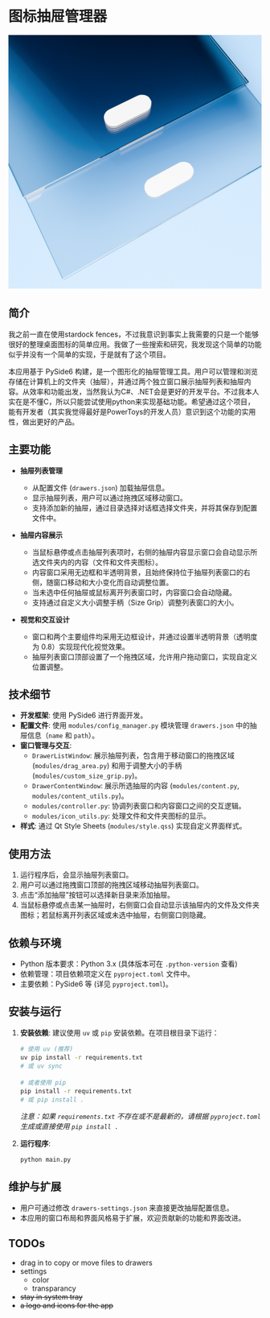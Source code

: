 # 图标抽屉管理器
![App Icon](https://github.com/deadlyedge/iconDrawer/blob/master/asset/drawer.icon.4.png)

## 简介

我之前一直在使用stardock fences，不过我意识到事实上我需要的只是一个能够很好的整理桌面图标的简单应用。我做了一些搜索和研究，我发现这个简单的功能似乎并没有一个简单的实现，于是就有了这个项目。

本应用基于 PySide6 构建，是一个图形化的抽屉管理工具。用户可以管理和浏览存储在计算机上的文件夹（抽屉），并通过两个独立窗口展示抽屉列表和抽屉内容。从效率和功能出发，当然我认为C#、.NET会是更好的开发平台。不过我本人实在是不懂C，所以只能尝试使用python来实现基础功能。希望通过这个项目，能有开发者（其实我觉得最好是PowerToys的开发人员）意识到这个功能的实用性，做出更好的产品。

## 主要功能
- **抽屉列表管理**
  - 从配置文件 (`drawers.json`) 加载抽屉信息。
  - 显示抽屉列表，用户可以通过拖拽区域移动窗口。
  - 支持添加新的抽屉，通过目录选择对话框选择文件夹，并将其保存到配置文件中。
  
- **抽屉内容展示**
  - 当鼠标悬停或点击抽屉列表项时，右侧的抽屉内容显示窗口会自动显示所选文件夹内的内容（文件和文件夹图标）。
  - 内容窗口采用无边框和半透明背景，且始终保持位于抽屉列表窗口的右侧，随窗口移动和大小变化而自动调整位置。
  - 当未选中任何抽屉或鼠标离开列表窗口时，内容窗口会自动隐藏。
  - 支持通过自定义大小调整手柄（Size Grip）调整列表窗口的大小。

- **视觉和交互设计**
  - 窗口和两个主要组件均采用无边框设计，并通过设置半透明背景（透明度为 0.8）实现现代化视觉效果。
  - 抽屉列表窗口顶部设置了一个拖拽区域，允许用户拖动窗口，实现自定义位置调整。

## 技术细节
- **开发框架**: 使用 PySide6 进行界面开发。
- **配置文件**: 使用 `modules/config_manager.py` 模块管理 `drawers.json` 中的抽屉信息（`name` 和 `path`）。
- **窗口管理与交互**: 
  - `DrawerListWindow`: 展示抽屉列表，包含用于移动窗口的拖拽区域 (`modules/drag_area.py`) 和用于调整大小的手柄 (`modules/custom_size_grip.py`)。
  - `DrawerContentWindow`: 展示所选抽屉的内容 (`modules/content.py`, `modules/content_utils.py`)。
  - `modules/controller.py`: 协调列表窗口和内容窗口之间的交互逻辑。
  - `modules/icon_utils.py`: 处理文件和文件夹图标的显示。
- **样式**: 通过 Qt Style Sheets (`modules/style.qss`) 实现自定义界面样式。

## 使用方法
1. 运行程序后，会显示抽屉列表窗口。
2. 用户可以通过拖拽窗口顶部的拖拽区域移动抽屉列表窗口。
3. 点击“添加抽屉”按钮可以选择新目录来添加抽屉。
4. 当鼠标悬停或点击某一抽屉时，右侧窗口会自动显示该抽屉内的文件及文件夹图标；若鼠标离开列表区域或未选中抽屉，右侧窗口则隐藏。

## 依赖与环境
- Python 版本要求：Python 3.x (具体版本可在 `.python-version` 查看)
- 依赖管理：项目依赖项定义在 `pyproject.toml` 文件中。
- 主要依赖：PySide6 等 (详见 `pyproject.toml`)。

## 安装与运行
1.  **安装依赖**: 建议使用 `uv` 或 `pip` 安装依赖。在项目根目录下运行：
    ```bash
    # 使用 uv (推荐)
    uv pip install -r requirements.txt 
    # 或 uv sync

    # 或者使用 pip
    pip install -r requirements.txt
    # 或 pip install . 
    ```
    *注意：如果 `requirements.txt` 不存在或不是最新的，请根据 `pyproject.toml` 生成或直接使用 `pip install .`*

2.  **运行程序**:
    ```bash
    python main.py
    ```

## 维护与扩展
- 用户可通过修改 `drawers-settings.json` 来直接更改抽屉配置信息。
- 本应用的窗口布局和界面风格易于扩展，欢迎贡献新的功能和界面改进。


## TODOs
- drag in to copy or move files to drawers
- settings
  - color
  - transparancy
- ~~stay in system tray~~
- ~~a logo and icons for the app~~
  